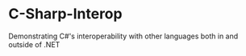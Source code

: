 # C-Sharp-Interop
Demonstrating C#'s interoperability with other languages both in and outside of .NET
